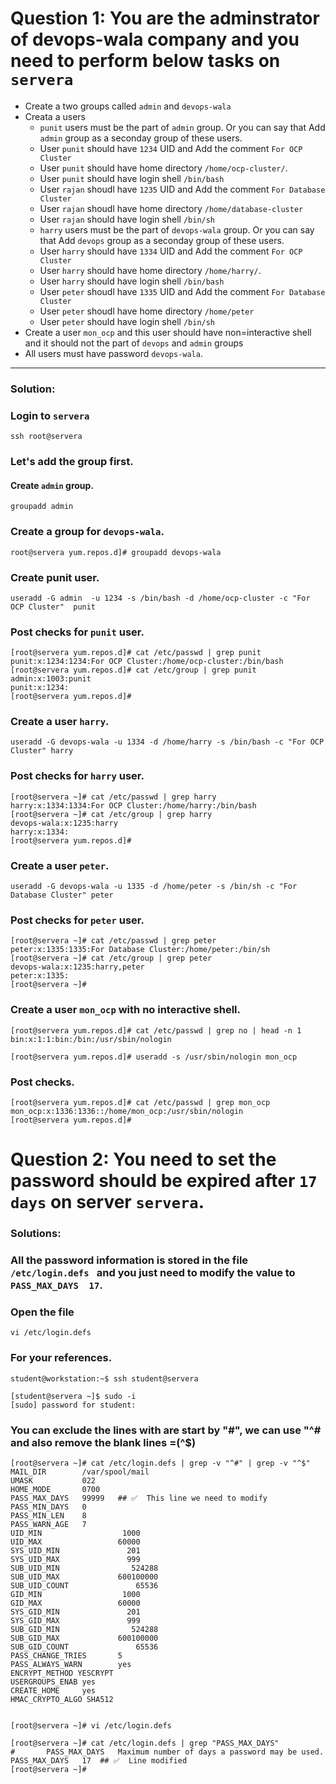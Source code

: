 # Question 1: You are the adminstrator of devops-wala company and you need to perform below tasks on `servera`

- Create a two groups called `admin` and `devops-wala`
- Creata a users
    - `punit` users must be the part of `admin` group. Or you can say that Add `admin` group as a seconday group of these users.
    - User `punit` should have `1234` UID and Add the comment `For OCP Cluster`
    - User `punit` should have home directory `/home/ocp-cluster/`.
    - User `punit` should have login shell `/bin/bash`
    - User `rajan` shoudl have `1235` UID and Add the comment `For Database Cluster`
    - User `rajan` shoudl have home directory `/home/database-cluster`
    - User `rajan` should have login shell `/bin/sh`
     - `harry` users must be the part of `devops-wala` group. Or you can say that Add `devops` group as a seconday group of these users.
    - User `harry` should have `1334` UID and Add the comment `For OCP Cluster`
    - User `harry` should have home directory `/home/harry/`.
    - User `harry` should have login shell `/bin/bash`
    - User `peter` shoudl have `1335` UID and Add the comment `For Database Cluster`
    - User `peter` shoudl have home directory `/home/peter`
    - User `peter` should have login shell `/bin/sh`
- Create a user `mon_ocp` and this user should have non=interactive shell and it should not the part of `devops` and `admin` groups
- All users must have password `devops-wala`.
---
### Solution:


### Login to `servera`
```
ssh root@servera
```
### Let's add the group first.

#### Create `admin` group.
```
groupadd admin
```
### Create a group for `devops-wala`.
```
root@servera yum.repos.d]# groupadd devops-wala
```

### Create punit user.
```
useradd -G admin  -u 1234 -s /bin/bash -d /home/ocp-cluster -c "For OCP Cluster"  punit
```

### Post checks for `punit` user.
```
[root@servera yum.repos.d]# cat /etc/passwd | grep punit
punit:x:1234:1234:For OCP Cluster:/home/ocp-cluster:/bin/bash
[root@servera yum.repos.d]# cat /etc/group | grep punit
admin:x:1003:punit
punit:x:1234:
[root@servera yum.repos.d]#
```


### Create a user `harry`.
```
useradd -G devops-wala -u 1334 -d /home/harry -s /bin/bash -c "For OCP Cluster" harry
```

### Post checks for `harry` user.

```
[root@servera ~]# cat /etc/passwd | grep harry
harry:x:1334:1334:For OCP Cluster:/home/harry:/bin/bash
[root@servera ~]# cat /etc/group | grep harry
devops-wala:x:1235:harry
harry:x:1334:
[root@servera yum.repos.d]# 
```
### Create a user `peter`.
```
useradd -G devops-wala -u 1335 -d /home/peter -s /bin/sh -c "For Database Cluster" peter
```

### Post checks for `peter` user.
```
[root@servera ~]# cat /etc/passwd | grep peter
peter:x:1335:1335:For Database Cluster:/home/peter:/bin/sh
[root@servera ~]# cat /etc/group | grep peter
devops-wala:x:1235:harry,peter
peter:x:1335:
[root@servera ~]#
```

### Create a user `mon_ocp` with no interactive shell.
```
[root@servera yum.repos.d]# cat /etc/passwd | grep no | head -n 1
bin:x:1:1:bin:/bin:/usr/sbin/nologin

[root@servera yum.repos.d]# useradd -s /usr/sbin/nologin mon_ocp 
```

### Post checks.
```
[root@servera yum.repos.d]# cat /etc/passwd | grep mon_ocp
mon_ocp:x:1336:1336::/home/mon_ocp:/usr/sbin/nologin
[root@servera yum.repos.d]#
```

# Question 2: You need to set the password should be expired after `17 days` on server `servera`.

### Solutions:

### All the password information is stored in the file `/etc/login.defs ` and you just need to modify the value to `PASS_MAX_DAYS  17`.

### Open the file
```
vi /etc/login.defs
```


### For your references.
```
student@workstation:~$ ssh student@servera

[student@servera ~]$ sudo -i
[sudo] password for student: 
```


### You can exclude the lines with are start by "#", we can use "^# and also remove the blank lines =(^$)
```
[root@servera ~]# cat /etc/login.defs | grep -v "^#" | grep -v "^$"
MAIL_DIR        /var/spool/mail
UMASK           022
HOME_MODE       0700
PASS_MAX_DAYS   99999   ## ✅  This line we need to modify
PASS_MIN_DAYS   0
PASS_MIN_LEN    8
PASS_WARN_AGE   7
UID_MIN                  1000
UID_MAX                 60000
SYS_UID_MIN               201
SYS_UID_MAX               999
SUB_UID_MIN                524288
SUB_UID_MAX             600100000
SUB_UID_COUNT               65536
GID_MIN                  1000
GID_MAX                 60000
SYS_GID_MIN               201
SYS_GID_MAX               999
SUB_GID_MIN                524288
SUB_GID_MAX             600100000
SUB_GID_COUNT               65536
PASS_CHANGE_TRIES       5
PASS_ALWAYS_WARN        yes
ENCRYPT_METHOD YESCRYPT
USERGROUPS_ENAB yes
CREATE_HOME     yes
HMAC_CRYPTO_ALGO SHA512


[root@servera ~]# vi /etc/login.defs 

[root@servera ~]# cat /etc/login.defs | grep "PASS_MAX_DAYS"
#       PASS_MAX_DAYS   Maximum number of days a password may be used.
PASS_MAX_DAYS   17  ## ✅  Line modified
[root@servera ~]# 



```
